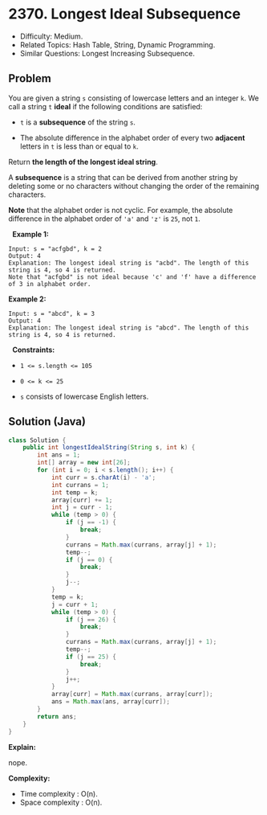 # 2370. Longest Ideal Subsequence

- Difficulty: Medium.
- Related Topics: Hash Table, String, Dynamic Programming.
- Similar Questions: Longest Increasing Subsequence.

## Problem

You are given a string ```s``` consisting of lowercase letters and an integer ```k```. We call a string ```t``` **ideal** if the following conditions are satisfied:


	
- ```t``` is a **subsequence** of the string ```s```.
	
- The absolute difference in the alphabet order of every two **adjacent** letters in ```t``` is less than or equal to ```k```.


Return **the length of the **longest** ideal string**.

A **subsequence** is a string that can be derived from another string by deleting some or no characters without changing the order of the remaining characters.

**Note** that the alphabet order is not cyclic. For example, the absolute difference in the alphabet order of ```'a'``` and ```'z'``` is ```25```, not ```1```.

 
**Example 1:**

```
Input: s = "acfgbd", k = 2
Output: 4
Explanation: The longest ideal string is "acbd". The length of this string is 4, so 4 is returned.
Note that "acfgbd" is not ideal because 'c' and 'f' have a difference of 3 in alphabet order.
```

**Example 2:**

```
Input: s = "abcd", k = 3
Output: 4
Explanation: The longest ideal string is "abcd". The length of this string is 4, so 4 is returned.
```

 
**Constraints:**


	
- ```1 <= s.length <= 105```
	
- ```0 <= k <= 25```
	
- ```s``` consists of lowercase English letters.



## Solution (Java)

```java
class Solution {
    public int longestIdealString(String s, int k) {
        int ans = 1;
        int[] array = new int[26];
        for (int i = 0; i < s.length(); i++) {
            int curr = s.charAt(i) - 'a';
            int currans = 1;
            int temp = k;
            array[curr] += 1;
            int j = curr - 1;
            while (temp > 0) {
                if (j == -1) {
                    break;
                }
                currans = Math.max(currans, array[j] + 1);
                temp--;
                if (j == 0) {
                    break;
                }
                j--;
            }
            temp = k;
            j = curr + 1;
            while (temp > 0) {
                if (j == 26) {
                    break;
                }
                currans = Math.max(currans, array[j] + 1);
                temp--;
                if (j == 25) {
                    break;
                }
                j++;
            }
            array[curr] = Math.max(currans, array[curr]);
            ans = Math.max(ans, array[curr]);
        }
        return ans;
    }
}
```

**Explain:**

nope.

**Complexity:**

* Time complexity : O(n).
* Space complexity : O(n).
